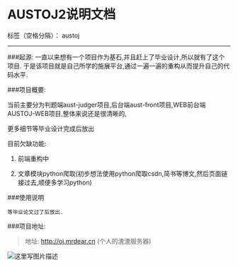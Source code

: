 # AUSTOJ2说明文档

标签（空格分隔）： austoj

---

###起源:
一直以来想有一个项目作为基石,并且赶上了毕业设计,所以就有了这个项目.
于是该项目就是自己所学的施展平台,通过一遍一遍的重构从而提升自己的代码水平.

###项目概要:

当前主要分为判题端aust-judger项目,后台端aust-front项目,WEB前台端AUSTOJ-WEB项目,整体来说还是很清晰的,

更多细节等毕业设计完成后放出

目前欠缺功能:

1. 前端重构中

2. 文章模块python爬取(初步想法使用python爬取csdn,简书等博文,然后页面链接过去,顺便多学习python)

###使用说明

    等毕业论文过了后放出.


###项目地址:
> 地址: http://oj.mrdear.cn  (个人的渣渣服务器)


![这里写图片描述](http://img.blog.csdn.net/20161125092128864)

